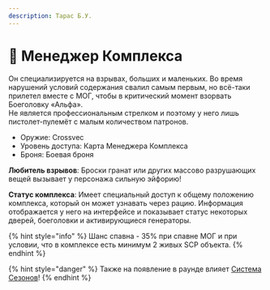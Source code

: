 ```yaml
---
description: Тарас Б.У.
---
```


# 🤵 Менеджер Комплекса

Он специализируется на взрывах, больших и маленьких. Во время нарушений условий содержания свалил самым первым, но всё-таки прилетел вместе с МОГ, чтобы в критический момент взорвать Боеголовку «Альфа».\
Не является профессиональным стрелком и поэтому у него лишь пистолет-пулемёт с малым количеством патронов.

* Оружие: Crossvec
* Уровень доступа: Карта Менеджера Комплекса
* Броня: Боевая броня

**Любитель взрывов**: Броски гранат или других массово разрушающих вещей вызывает у персонажа сильную эйфорию!

**Статус комплекса**: Имеет специальный доступ к общему положению комплекса, который он может узнавать через рацию. Информация отображается у него на интерфейсе и показывает статус некоторых дверей, боеголовки и активирующиеся генераторы.

{% hint style="info" %}
Шанс спавна - 35% при спавне МОГ и при условии, что в комплексе есть минимум 2 живых SCP объекта.
{% endhint %}

{% hint style="danger" %}
Также на появление в раунде влияет [Система Сезонов](../../server-systems/seasons-system.md)!
{% endhint %}

